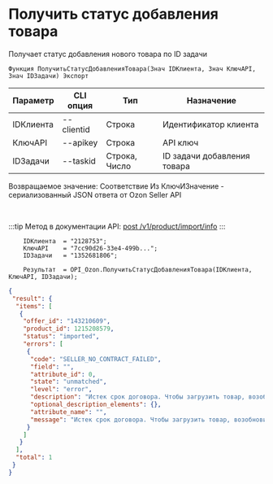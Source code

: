 ﻿---
sidebar_position: 18
---

# Получить статус добавления товара
 Получает статус добавления нового товара по ID задачи



`Функция ПолучитьСтатусДобавленияТовара(Знач IDКлиента, Знач КлючAPI, Знач IDЗадачи) Экспорт`

  | Параметр | CLI опция | Тип | Назначение |
  |-|-|-|-|
  | IDКлиента | --clientid | Строка | Идентификатор клиента |
  | КлючAPI | --apikey | Строка | API ключ |
  | IDЗадачи | --taskid | Строка, Число | ID задачи добавления товара |

  
  Возвращаемое значение:   Соответствие Из КлючИЗначение - сериализованный JSON ответа от Ozon Seller API

<br/>

:::tip
Метод в документации API: [post /v1/product/import/info](https://docs.ozon.ru/api/seller/#operation/ProductAPI_GetImportProductsInfo)
:::
<br/>


```bsl title="Пример кода"
    IDКлиента  = "2128753";
    КлючAPI    = "7cc90d26-33e4-499b...";
    IDЗадачи   = "1352681806";

    Результат  = OPI_Ozon.ПолучитьСтатусДобавленияТовара(IDКлиента, КлючAPI, IDЗадачи);
```
    



```json title="Результат"
{
 "result": {
  "items": [
   {
    "offer_id": "143210609",
    "product_id": 1215208579,
    "status": "imported",
    "errors": [
     {
      "code": "SELLER_NO_CONTRACT_FAILED",
      "field": "",
      "attribute_id": 0,
      "state": "unmatched",
      "level": "error",
      "description": "Истек срок договора. Чтобы загрузить товар, возобновите договор в личном кабинете.",
      "optional_description_elements": {},
      "attribute_name": "",
      "message": "Истек срок договора. Чтобы загрузить товар, возобновите договор в личном кабинете."
     }
    ]
   }
  ],
  "total": 1
 }
}
```
